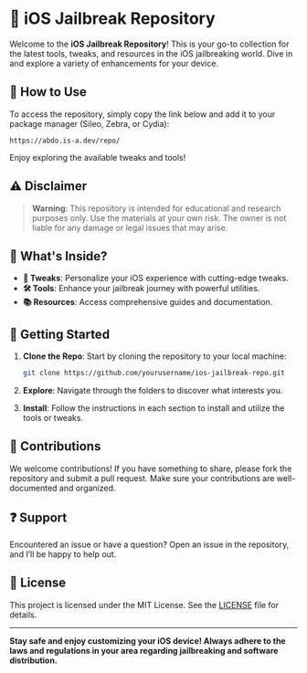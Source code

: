 # 🚀 iOS Jailbreak Repository

Welcome to the **iOS Jailbreak Repository**! This is your go-to collection for the latest tools, tweaks, and resources in the iOS jailbreaking world. Dive in and explore a variety of enhancements for your device.

## 🔗 How to Use

To access the repository, simply copy the link below and add it to your package manager (Sileo, Zebra, or Cydia):

```
https://abdo.is-a.dev/repo/
```

Enjoy exploring the available tweaks and tools!

## ⚠️ Disclaimer

> **Warning**: This repository is intended for educational and research purposes only. Use the materials at your own risk. The owner is not liable for any damage or legal issues that may arise.

## 📂 What's Inside?

- **🔧 Tweaks**: Personalize your iOS experience with cutting-edge tweaks.
- **🛠️ Tools**: Enhance your jailbreak journey with powerful utilities.
- **📚 Resources**: Access comprehensive guides and documentation.

## 🚀 Getting Started

1. **Clone the Repo**: Start by cloning the repository to your local machine:
   ```bash
   git clone https://github.com/yourusername/ios-jailbreak-repo.git
   ```

2. **Explore**: Navigate through the folders to discover what interests you.

3. **Install**: Follow the instructions in each section to install and utilize the tools or tweaks.

## 🤝 Contributions

We welcome contributions! If you have something to share, please fork the repository and submit a pull request. Make sure your contributions are well-documented and organized.

## ❓ Support

Encountered an issue or have a question? Open an issue in the repository, and I’ll be happy to help out.

## 📄 License

This project is licensed under the MIT License. See the [LICENSE](LICENSE) file for details.

---

**Stay safe and enjoy customizing your iOS device! Always adhere to the laws and regulations in your area regarding jailbreaking and software distribution.**
